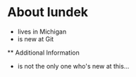 # About lundek

- lives in Michigan
- is new at Git

** Additional Information
- is not the only one who's new at this...
